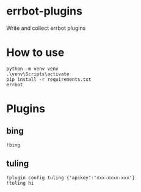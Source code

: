 # errbot-plugins 
Write and collect errbot plugins 

# How to use 
```
python -m venv venv 
.\venv\Scripts\activate 
pip install -r requirements.txt
errbot 
```

# Plugins
## bing 
```
!bing 
```
## tuling 
```
!plugin config tuling {'apikey':'xxx-xxxx-xxx'}
!tuling hi
```
